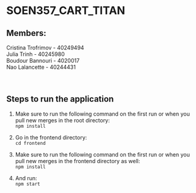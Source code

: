 # SOEN357_CART_TITAN

## Members:
Cristina Trofrimov - 40249494 </br>
Julia Trinh - 40245980 </br>
Boudour Bannouri - 4020017 </br>
Nao Lalancette - 40244431 </br> </br> </br>

## Steps to run the application
1. Make sure to run the following command on the first run or when you pull new merges in the root directory:</br>
`npm install`

2. Go in the frontend directory:</br>
`cd frontend`

3. Make sure to run the following command on the first run or when you pull new merges in the frontend directory as well:</br>
`npm install`

4. And run:</br>
`npm start`
